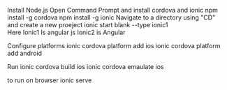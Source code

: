 Install Node.js
Open Command Prompt and install cordova and ionic
npm install -g cordova
npm install -g ionic
Navigate to a directory using "CD" and create a new proeject
ionic start <projectname> blank --type ionic1   
Here Ionic1 Is angular js Ionic2 is Angular

Configure platforms
ionic cordova platform add ios
ionic cordova platform add android

Run
ionic cordova build ios
ionic cordova emaulate ios

to run on browser 
ionic serve

